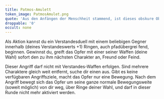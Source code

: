 ```yaml
---
title: Patmos-Amulett
token_image: PatmosAmulet.png
quote: 'Aus den Anfängen der Menschheit stammend, ist dieses obskure Objekt, welches das Schicksal des heiligen Johannes teilte, der Schlüssel für die Öffnung des Obskura-Hauptecksteins unter Schloss Ksiaz.'
droppable: '0'
occult: none
---
```


Als Aktion kannst du ein Verstandesduell mit einem beliebigen Gegner innerhalb (deines Verstandeswerts +1) Ringen, auch pfadübergrei fend, beginnen. Gewinnst du, greift das Opfer mit einer seiner Waffen (deine Wahl) sofort den zu ihm nächsten Charakter an, Freund oder Feind.

Dieser Angriff darf nicht mit Verstandes-Waffen erfolgen. Sind mehrere Charaktere gleich weit entfernt, suche dir einen aus. Gibt es keine verfügbaren Angriffsziele, macht das Opfer nur eine Bewegung. Nach dem Angriff bewegt sich das Opfer um seine ganze normale Bewegungsweite (soweit möglich) von dir weg, über Ringe deiner Wahl, und darf in dieser Runde nicht mehr aktiviert werden.